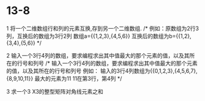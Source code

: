 # 13-8
1 将一个二维数组行和列的元素互换,存到另一个二维数组.
/*
例如：原数组为2行3列，互换后的数组为3行2列
数组a={{1,2,3},{4,5,6}}
互换后的数组为b={{1,2},{3,4},{5,6}}
*/  
  
2 输入一个3行4列的数组，要求编程求出其中值最大的那个元素的值，以及其所在的行号和列号
/*
输入一个3行4列的数组，要求编程求出其中值最大的那个元素的值，以及其所在的行号和列号
例如：
输入的3行4列数组为{{0,1,2,3},{4,5,6,7},{8,9,10,11}}
最大的元素为11
11在第3行，第4列
*/  
  
3 求一个3 X3的整型矩阵对角线元素之和

